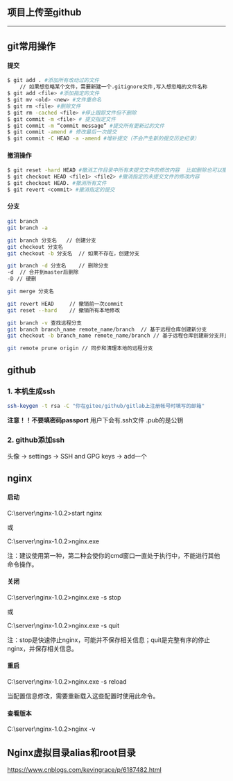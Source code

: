 ## 项目上传至github


---
## git常用操作

#### 提交

```bash
$ git add . #添加所有改动过的文件
    // 如果想忽略某个文件，需要新建一个.gitignore文件,写入想忽略的文件名称
$ git add <file> #添加指定的文件
$ git mv <old> <new> #文件重命名
$ git rm <file> #删除文件
$ git rm -cached <file> #停止跟踪文件但不删除
$ git commit -m <file> # 提交指定文件
$ git commit -m “commit message” #提交所有更新过的文件
$ git commit -amend # 修改最后一次提交
$ git commit -C HEAD -a -amend #增补提交（不会产生新的提交历史纪录）
```

#### 撤消操作

```bash
$ git reset -hard HEAD #撤消工作目录中所有未提交文件的修改内容  比如删除也可以撤销
$ git checkout HEAD <file1> <file2> #撤消指定的未提交文件的修改内容
$ git checkout HEAD. #撤消所有文件
$ git revert <commit> #撤消指定的提交
```

#### 分支

```bash
git branch
git branch -a

git branch 分支名   // 创建分支
git checkout 分支名
git checkout -b 分支名  // 如果不存在，创建分支

git branch -d 分支名    // 删除分支
-d  // 合并到master后删除
-D // 硬删

git merge 分支名

git revert HEAD     // 撤销前一次commit
git reset --hard    // 撤销所有本地修改

git branch -v 查找远程分支
git branch branch_name remote_name/branch  // 基于远程仓库创建新分支
git checkout -b branch_name remote_name/branch // 基于远程仓库创建新分支并且切换到新分支

git remote prune origin // 同步和清理本地的远程分支
```

## github

### 1. 本机生成ssh

```bash
ssh-keygen -t rsa -C "你在gitee/github/gitlab上注册帐号时填写的邮箱"
```

**注意！！不要填密码passport**
用户下会有.ssh文件  .pub的是公钥

### 2. github添加ssh

头像 →  settings → SSH and GPG keys → add一个

## nginx

#### 启动

C:\server\nginx-1.0.2>start nginx

或

C:\server\nginx-1.0.2>nginx.exe

注：建议使用第一种，第二种会使你的cmd窗口一直处于执行中，不能进行其他命令操作。

#### 关闭

C:\server\nginx-1.0.2>nginx.exe -s stop

或

C:\server\nginx-1.0.2>nginx.exe -s quit

注：stop是快速停止nginx，可能并不保存相关信息；quit是完整有序的停止nginx，并保存相关信息。

#### 重启

C:\server\nginx-1.0.2>nginx.exe -s reload

当配置信息修改，需要重新载入这些配置时使用此命令。

#### 查看版本

C:\server\nginx-1.0.2>nginx -v

## Nginx虚拟目录alias和root目录

<https://www.cnblogs.com/kevingrace/p/6187482.html>
